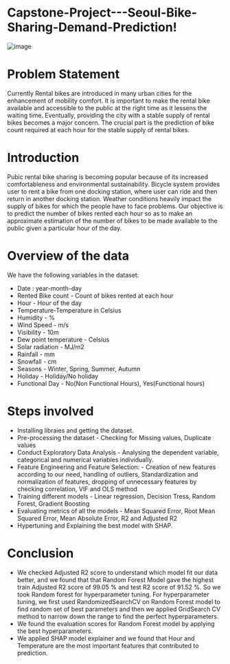 # Capstone-Project---Seoul-Bike-Sharing-Demand-Prediction!
![image](https://user-images.githubusercontent.com/20932848/167474611-cd165721-25b0-4294-bd5f-71c4e1fa6cf4.png)

# **Problem Statement**    

Currently Rental bikes are introduced in many urban cities for the enhancement of mobility comfort. It is important to make the rental bike available and accessible to the public at the right time as it lessens the waiting time. Eventually, providing the city with a stable supply of rental bikes becomes a major concern. The crucial part is the prediction of bike count required at each hour for the stable supply of rental bikes.

# **Introduction** 
Pubic rental bike sharing is becoming popular because of its increased comfortableness and environmental sustainability. Bicycle system provides user to rent a bike from one docking station, where user can ride and then return in another docking station. Weather conditions heavily impact the supply of bikes for which the people have to face problems.
Our objective is to  predict the number of bikes rented each hour so as to make an approximate estimation of the number of bikes to be made available to the public given a particular hour of the day.

# **Overview of the data**

We have the following variables in the dataset:
* Date : year-month-day
* Rented Bike count - Count of bikes rented at each hour
* Hour - Hour of the day
* Temperature-Temperature in Celsius
* Humidity - %
* Wind Speed - m/s
* Visibility - 10m
* Dew point temperature - Celsius
* Solar radiation - MJ/m2
* Rainfall - mm
* Snowfall - cm
* Seasons - Winter, Spring, Summer, Autumn
* Holiday - Holiday/No holiday
* Functional Day - No(Non Functional Hours), Yes(Functional hours)

# **Steps involved**

* Installing libraies and getting the dataset.
* Pre-processing the dataset - Checking for Missing values, Duplicate values
* Conduct Exploratory Data Analysis - Analysing the dependent variable, categorical and numerical variables individually.
* Feature Engineering and Feature Selection: - Creation of new features according to our need, handling of outliers, Standardization and normalization of features,       dropping of unnecessary features by checking correlation, VIF and OLS method
* Training different models  - Linear regression, Decision Tress, Random Forest, Gradient Boosting
* Evaluating metrics of all the models - Mean Squared Error, Root Mean Squared Error, Mean Absolute Error, R2 and Adjusted R2
* Hypertuning and Explaining the best model with SHAP.

# **Conclusion**

* We checked Adjusted R2 score to understand which model fit our data better, and we found that that Random Forest Model gave the highest train Adjusted R2 score of 99.05 % and test R2 score of 91.52 %. So we took Random forest for hyperparameter tuning.
For hyperparameter tuning, we first used RandomizedSearchCV on Random Forest model to find random set of best parameters and then we applied GridSearch CV method to narrow down the range to find the perfect hyperparameters.
* We found the evaluation scores for Random Forest model by applying the best hyperparameters.
* We applied SHAP model explainer and we found that Hour and Temperature are the most important features that contributed to prediction.
